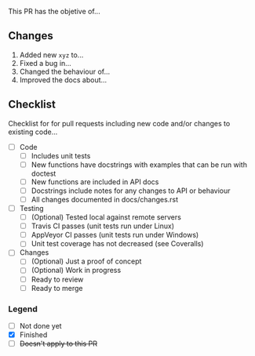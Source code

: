 
This PR has the objetive of...

## Changes

1. Added new `xyz` to...
2. Fixed a bug in...
3. Changed the behaviour of...
4. Improved the docs about...

## Checklist

Checklist for for pull requests including new code and/or changes to existing code...

* [ ] Code
  * [ ] Includes unit tests
  * [ ] New functions have docstrings with examples that can be run with doctest
  * [ ] New functions are included in API docs
  * [ ] Docstrings include notes for any changes to API or behaviour
  * [ ] All changes documented in docs/changes.rst
* [ ] Testing
  * [ ] \(Optional) Tested local against remote servers
  * [ ] Travis CI passes (unit tests run under Linux)
  * [ ] AppVeyor CI passes (unit tests run under Windows)
  * [ ] Unit test coverage has not decreased (see Coveralls)
* [ ] Changes
  * [ ] \(Optional) Just a proof of concept
  * [ ] \(Optional) Work in progress
  * [ ] Ready to review
  * [ ] Ready to merge

### Legend

* [ ] Not done yet
* [x] Finished
* [ ] ~~Doesn't apply to this PR~~
